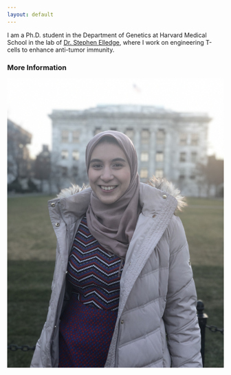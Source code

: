 ```yaml
---
layout: default
---
```


I am a Ph.D. student in the Department of Genetics at Harvard Medical School in the lab of [Dr. Stephen Elledge](https://elledge.hms.harvard.edu/), where I work on engineering T-cells to enhance anti-tumor immunity.

### More Information

![alt text](images/Nouran.jpg)
